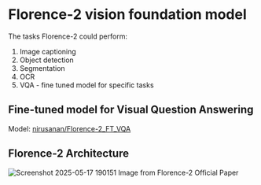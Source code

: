 # Florence-2  vision foundation model 

The tasks Florence-2 could perform:
1. Image captioning
2. Object detection
3. Segmentation
4. OCR
5. VQA - fine tuned model for specific tasks

## Fine-tuned model for Visual Question Answering
Model: [nirusanan/Florence-2_FT_VQA](https://huggingface.co/nirusanan/Florence-2_FT_VQA)

## Florence-2 Architecture
![Screenshot 2025-05-17 190151](https://github.com/user-attachments/assets/04b35482-d87e-4275-98a7-e9eff4c14492)
Image from Florence-2 Official Paper
